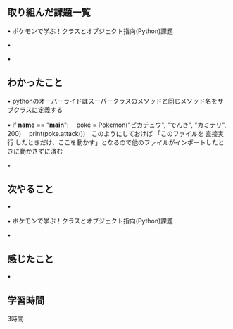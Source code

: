 ## 取り組んだ課題一覧
• ポケモンで学ぶ！クラスとオブジェクト指向(Python)課題


• 


• 


## わかったこと
• pythonのオーバーライドはスーパークラスのメソッドと同じメソッド名をサブクラスに定義する

• if __name__ == "__main__":
    　poke = Pokemon("ピカチュウ", "でんき", "カミナリ", 200)
    　print(poke.attack())　このようにしておけば
「このファイルを 直接実行 したときだけ、ここを動かす」となるので他のファイルがインポートしたときに動かさずに済む

• 


## 次やること
• 


• ポケモンで学ぶ！クラスとオブジェクト指向(Python)課題


• 

## 感じたこと
• 


## 学習時間
3時間